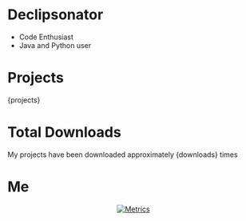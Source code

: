 # Declipsonator
- Code Enthusiast
- Java and Python user
# Projects
{projects}

# Total Downloads
My projects have been downloaded approximately {downloads} times 
# Me
<div align="center">
   <a href="#!"><img alt="Metrics" src="https://raw.githubusercontent.com/Declipsonator/Declipsonator/master/github-metrics.svg"></a>
</div>
